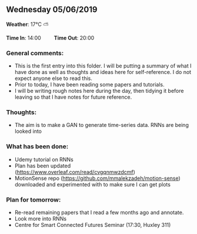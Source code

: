 ## Wednesday 05/06/2019

**Weather**: 17°C :partly_sunny:   

**Time In**: 14:00  &nbsp;   &nbsp;   &nbsp;   &nbsp;   **Time Out**: 20:00



### General comments:
* This is the first entry into this folder. I will be putting a summary of what I have done as well as thoughts and ideas here for self-reference. I do not expect anyone else to read this.
* Prior to today, I have been reading some papers and tutorials.
* I will be writing rough notes here during the day, then tidying it before leaving so that I have notes for future reference.


### Thoughts:
* The aim is to make a GAN to generate time-series data. RNNs are being looked into 


### What has been done:
* Udemy tutorial on RNNs
* Plan has been updated (https://www.overleaf.com/read/cvgqnmwzdcmf)
* MotionSense repo (https://github.com/mmalekzadeh/motion-sense) downloaded and experimented with to make sure I can get plots

### Plan for tomorrow:
* Re-read remaining papers that I read a few months ago and annotate.
* Look more into RNNs
* Centre for Smart Connected Futures Seminar (17:30, Huxley 311)
